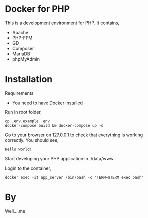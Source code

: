 # Docker for PHP

This is a development environment for PHP.
It contains,
- Apache
- PHP-FPM
- GD
- Composer
- MariaDB
- phpMyAdmin

# Installation
Requirements
- You need to have [Docker](https://docs.docker.com/engine/installation/) installed

Run in root folder,
~~~~
cp .env.example .env
docker-compose build && docker-compose up -d
~~~~

Go to your browser on 127.0.0.1 to check that everything is working correctly.
You should see,
~~~~
Hello world!
~~~~

Start developing your PHP application in ./data/www

Login to the container,
~~~~
docker exec -it app_server /bin/bash -c "TERM=$TERM exec bash"
~~~~

# By
Well....me